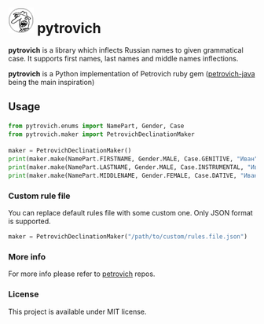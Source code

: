 ![Petrovich](petrovich.png) pytrovich
==========================================

__pytrovich__ is a library which inflects Russian names to given grammatical case. It supports first names, last names and middle names inflections.

__pytrovich__ is a Python implementation of Petrovich ruby gem 
([petrovich-java](https://github.com/petrovich/petrovich-java) being the main inspiration)

## Usage

```python
from pytrovich.enums import NamePart, Gender, Case
from pytrovich.maker import PetrovichDeclinationMaker

maker = PetrovichDeclinationMaker()
print(maker.make(NamePart.FIRSTNAME, Gender.MALE, Case.GENITIVE, "Иван"))  # Ивана
print(maker.make(NamePart.LASTNAME, Gender.MALE, Case.INSTRUMENTAL, "Иванов"))  # Ивановым
print(maker.make(NamePart.MIDDLENAME, Gender.FEMALE, Case.DATIVE, "Ивановна"))  # Ивановне
```

### Custom rule file

You can replace default rules file with some custom one. Only JSON format is supported.
```python
maker = PetrovichDeclinationMaker("/path/to/custom/rules.file.json")
```

### More info

For more info please refer to [petrovich](https://github.com/petrovich/) repos.

### License

This project is available under MIT license.